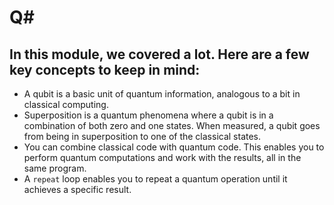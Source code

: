 # Q#

## In this module, we covered a lot. Here are a few key concepts to keep in mind:

- A qubit is a basic unit of quantum information, analogous to a bit in classical computing.
- Superposition is a quantum phenomena where a qubit is in a combination of both zero and one states. When measured, a qubit goes from being in superposition to one of the classical states.
- You can combine classical code with quantum code. This enables you to perform quantum computations and work with the results, all in the same program.
- A `repeat` loop enables you to repeat a quantum operation until it achieves a specific result.